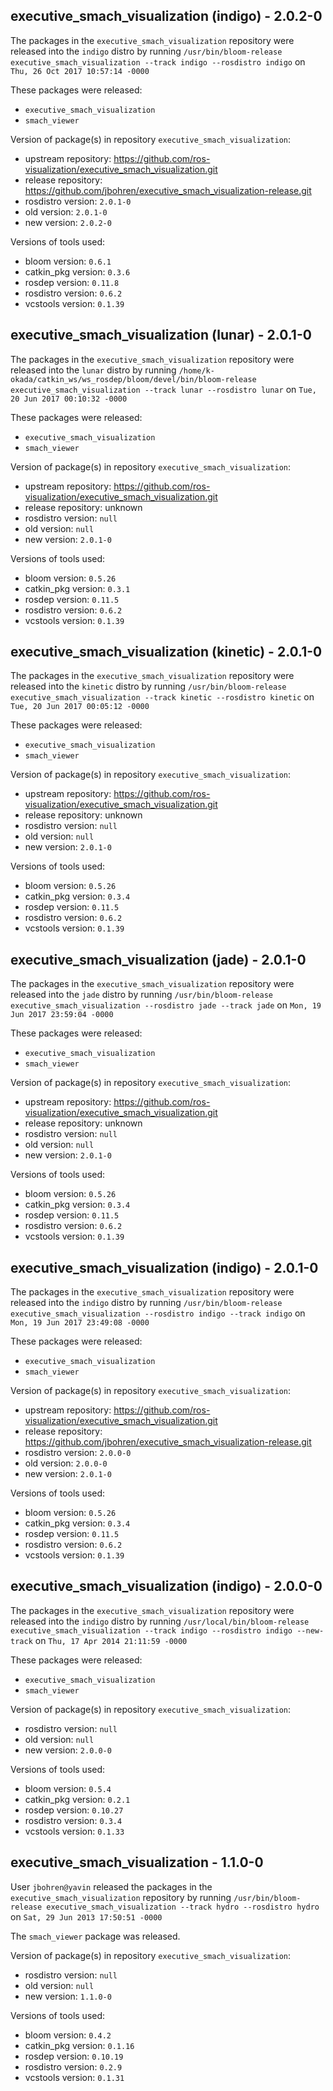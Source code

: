 ## executive_smach_visualization (indigo) - 2.0.2-0

The packages in the `executive_smach_visualization` repository were released into the `indigo` distro by running `/usr/bin/bloom-release executive_smach_visualization --track indigo --rosdistro indigo` on `Thu, 26 Oct 2017 10:57:14 -0000`

These packages were released:
- `executive_smach_visualization`
- `smach_viewer`

Version of package(s) in repository `executive_smach_visualization`:

- upstream repository: https://github.com/ros-visualization/executive_smach_visualization.git
- release repository: https://github.com/jbohren/executive_smach_visualization-release.git
- rosdistro version: `2.0.1-0`
- old version: `2.0.1-0`
- new version: `2.0.2-0`

Versions of tools used:

- bloom version: `0.6.1`
- catkin_pkg version: `0.3.6`
- rosdep version: `0.11.8`
- rosdistro version: `0.6.2`
- vcstools version: `0.1.39`


## executive_smach_visualization (lunar) - 2.0.1-0

The packages in the `executive_smach_visualization` repository were released into the `lunar` distro by running `/home/k-okada/catkin_ws/ws_rosdep/bloom/devel/bin/bloom-release executive_smach_visualization --track lunar --rosdistro lunar` on `Tue, 20 Jun 2017 00:10:32 -0000`

These packages were released:
- `executive_smach_visualization`
- `smach_viewer`

Version of package(s) in repository `executive_smach_visualization`:

- upstream repository: https://github.com/ros-visualization/executive_smach_visualization.git
- release repository: unknown
- rosdistro version: `null`
- old version: `null`
- new version: `2.0.1-0`

Versions of tools used:

- bloom version: `0.5.26`
- catkin_pkg version: `0.3.1`
- rosdep version: `0.11.5`
- rosdistro version: `0.6.2`
- vcstools version: `0.1.39`


## executive_smach_visualization (kinetic) - 2.0.1-0

The packages in the `executive_smach_visualization` repository were released into the `kinetic` distro by running `/usr/bin/bloom-release executive_smach_visualization --track kinetic --rosdistro kinetic` on `Tue, 20 Jun 2017 00:05:12 -0000`

These packages were released:
- `executive_smach_visualization`
- `smach_viewer`

Version of package(s) in repository `executive_smach_visualization`:

- upstream repository: https://github.com/ros-visualization/executive_smach_visualization.git
- release repository: unknown
- rosdistro version: `null`
- old version: `null`
- new version: `2.0.1-0`

Versions of tools used:

- bloom version: `0.5.26`
- catkin_pkg version: `0.3.4`
- rosdep version: `0.11.5`
- rosdistro version: `0.6.2`
- vcstools version: `0.1.39`


## executive_smach_visualization (jade) - 2.0.1-0

The packages in the `executive_smach_visualization` repository were released into the `jade` distro by running `/usr/bin/bloom-release executive_smach_visualization --rosdistro jade --track jade` on `Mon, 19 Jun 2017 23:59:04 -0000`

These packages were released:
- `executive_smach_visualization`
- `smach_viewer`

Version of package(s) in repository `executive_smach_visualization`:

- upstream repository: https://github.com/ros-visualization/executive_smach_visualization.git
- release repository: unknown
- rosdistro version: `null`
- old version: `null`
- new version: `2.0.1-0`

Versions of tools used:

- bloom version: `0.5.26`
- catkin_pkg version: `0.3.4`
- rosdep version: `0.11.5`
- rosdistro version: `0.6.2`
- vcstools version: `0.1.39`


## executive_smach_visualization (indigo) - 2.0.1-0

The packages in the `executive_smach_visualization` repository were released into the `indigo` distro by running `/usr/bin/bloom-release executive_smach_visualization --rosdistro indigo --track indigo` on `Mon, 19 Jun 2017 23:49:08 -0000`

These packages were released:
- `executive_smach_visualization`
- `smach_viewer`

Version of package(s) in repository `executive_smach_visualization`:

- upstream repository: https://github.com/ros-visualization/executive_smach_visualization.git
- release repository: https://github.com/jbohren/executive_smach_visualization-release.git
- rosdistro version: `2.0.0-0`
- old version: `2.0.0-0`
- new version: `2.0.1-0`

Versions of tools used:

- bloom version: `0.5.26`
- catkin_pkg version: `0.3.4`
- rosdep version: `0.11.5`
- rosdistro version: `0.6.2`
- vcstools version: `0.1.39`


## executive_smach_visualization (indigo) - 2.0.0-0

The packages in the `executive_smach_visualization` repository were released into the `indigo` distro by running `/usr/local/bin/bloom-release executive_smach_visualization --track indigo --rosdistro indigo --new-track` on `Thu, 17 Apr 2014 21:11:59 -0000`

These packages were released:
- `executive_smach_visualization`
- `smach_viewer`

Version of package(s) in repository `executive_smach_visualization`:
- rosdistro version: `null`
- old version: `null`
- new version: `2.0.0-0`

Versions of tools used:
- bloom version: `0.5.4`
- catkin_pkg version: `0.2.1`
- rosdep version: `0.10.27`
- rosdistro version: `0.3.4`
- vcstools version: `0.1.33`


## executive_smach_visualization - 1.1.0-0

User `jbohren@yavin` released the packages in the `executive_smach_visualization` repository by running `/usr/bin/bloom-release executive_smach_visualization --track hydro --rosdistro hydro` on `Sat, 29 Jun 2013 17:50:51 -0000`

The `smach_viewer` package was released.

Version of package(s) in repository `executive_smach_visualization`:
- rosdistro version: `null`
- old version: `null`
- new version: `1.1.0-0`

Versions of tools used:
- bloom version: `0.4.2`
- catkin_pkg version: `0.1.16`
- rosdep version: `0.10.19`
- rosdistro version: `0.2.9`
- vcstools version: `0.1.31`


